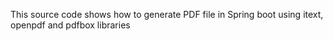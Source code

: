 This source code shows how to generate PDF file in Spring boot using itext, openpdf and pdfbox libraries